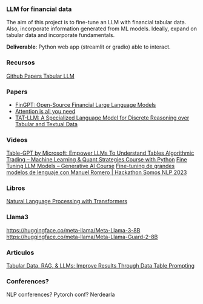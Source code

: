 ### LLM for financial data

The aim of this project is to fine-tune an LLM with financial tabular data.
Also, incorporate information generated from ML models.
Ideally, expand on tabular data and incorporate fundamentals.

**Deliverable**: Python web app (streamlit or gradio) able to interact. 

### Recursos

[Github Papers Tabular LLM](https://github.com/SpursGoZmy/Awesome-Tabular-LLMs)

### Papers

* [FinGPT: Open-Source Financial Large Language Models](https://arxiv.org/pdf/2306.06031)
* [Attention is all you need](https://proceedings.neurips.cc/paper_files/paper/2017/file/3f5ee243547dee91fbd053c1c4a845aa-Paper.pdf)
* [TAT-LLM: A Specialized Language Model for Discrete Reasoning over Tabular and Textual Data](https://arxiv.org/abs/2401.13223)

### Videos

[ Table-GPT by Microsoft: Empower LLMs To Understand Tables ](https://www.youtube.com/watch?v=yGL0XZlGA0I)
[Algorithmic Trading – Machine Learning & Quant Strategies Course with Python](https://www.youtube.com/watch?v=9Y3yaoi9rUQ&t=1094s)
[Fine Tuning LLM Models – Generative AI Course](https://www.youtube.com/watch?v=iOdFUJiB0Zc)
[Fine-tuning de grandes modelos de lenguaje con Manuel Romero | Hackathon Somos NLP 2023](https://www.youtube.com/watch?v=WYcJb8gYBZU&t=799s)

### Libros

[Natural Language Processing with Transformers](https://www.oreilly.com/library/view/natural-language-processing/9781098136789/)

### Llama3

https://huggingface.co/meta-llama/Meta-Llama-3-8B
https://huggingface.co/meta-llama/Meta-Llama-Guard-2-8B

### Articulos

[Tabular Data, RAG, & LLMs: Improve Results Through Data Table Prompting](https://medium.com/intel-tech/tabular-data-rag-llms-improve-results-through-data-table-prompting-bcb42678914b)

### Conferences?

NLP conferences?
Pytorch conf?
Nerdearla

